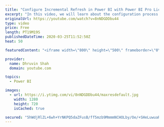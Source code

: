 ```yaml
---
title: "Configure Incremental Refresh in Power BI with Power BI Pro License"
excerpt: "In this video, we will learn about the configuration process for Incremental Refresh in Power BI. Here, we will take an example of real-life data where the data source is supported Query Scaffolding.   With February 2020 update, Incremental Refresh is available with Power BI Pro license. So, you can"
originalUrl: https://youtube.com/watch?v=8nNDGDDbu44
type: video
price: Free
length: PT19M19S
publishedDateTime: 2020-03-25T11:52:50Z
heat: 50

featuredContent: "<iframe width=\"800\" height=\"500\" frameborder=\"0\" src=\"https://www.youtube.com/embed/8nNDGDDbu44\" allow=\"accelerometer; autoplay; encrypted-media; gyroscope; picture-in-picture\" allowfullscreen></iframe>"

provider:
  name: Dhruvin Shah
  domain: youtube.com

topics:
  - Power BI

images:
  - url: https://i.ytimg.com/vi/8nNDGDDbu44/maxresdefault.jpg
    width: 1280
    height: 720
    isCached: true

secured: "5hWdjRlZL+6wh+YrNKPQ5daZFusB/ff5mzb9MmmmNCHOLby/Oe/+SHeLuwuaRo04OSkD5ebnvZzbcITxFT0pvBii6pT+BFd6FT579DIQ0NfeTGIbK7D2k+ILen7JhPfB6wfrR7fC8AEG0NdE8mD5i9lqglav+NY8vDnh38usE/qUS4zenGFw4uGN+j2HBZ8k2c2ze3BwsBWeVLqVQqalYaAdBiRMcQS5X5aJFqAHpPWfUMW0ZKkHXBM4U71IHJU/ngbfme3i3BHdB0Q4n+b8idx3JmyuwMgrRt69sBrWCuSlf5r44acUoKQVUQkc5VqeuVAK7Qy64ZyeEi+QYr+uvEbxv30bJIsJnDIf7KB8swFBQs8dy8/3uX0kCUyocUivqGj2JdT4SA92YE6aCZmySNesyQZ3N2a7Pfhd9ZAB9qM=;VltFPRnRcfoIBq+2Jhiybg=="
---
```


